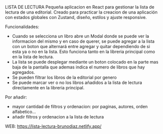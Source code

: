 LISTA DE LECTURA
Pequeña aplicacion en React para gestionar la lista de lectura de una editorial. Creado para practicar la creacion de una aplicación con estados globales con Zustand, diseño, estilos y ajuste responsive.

Funcionalidades:
- Cuando se selecciona un libro abre un Modal donde se puede ver la informacion del mismo y en caso de querer, se puede agregar a la lista con un boton que alternará entre agregar y quitar dependiendo de si esta ya o no en la lista. Esto funciona tanto en la libreria principal como en la lista de lectura.
- La lista se puede desplegar mediante un boton colocado en la parte mas baja de la pantalla que ademas indica el numero de libros que hay agregados.
- Se pueden filtrar los libros de la editorial por genero
- Se puede marcar ver o no los libros añadidos a la lista de lectura directamente en la libreria principal.

Por añadir:
- mayor cantidad de filtros y ordenacion: por paginas, autores, orden alfabetico...
- añadir filtros y ordenacion a la lista de lectura

WEB: https://lista-lectura-brunodiaz.netlify.app/
